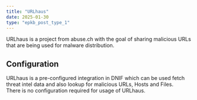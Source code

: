 ```yaml
---
title: "URLhaus"
date: 2025-01-30
type: "epkb_post_type_1"
---
```


URLhaus is a project from abuse.ch with the goal of sharing malicious URLs that are being used for malware distribution.

## **Configuration**

URLhaus is a pre-configured integration in DNIF which can be used fetch threat intel data and also lookup for malicious URLs, Hosts and Files.  
There is no configuration required for usage of URLhaus.
